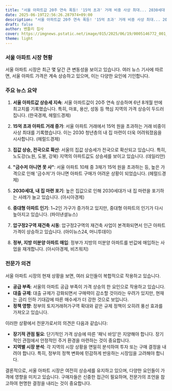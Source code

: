 ```yaml
---
title: "서울 아파트값 20주 연속 폭등! '15억 초과' 거래 비중 사상 최대... 2030세대 '내 집 마련 포기' 현실로"
date: 2025-06-19T22:56:26.287974+09:00
description: "서울 아파트값 20주 연속 폭등! '15억 초과' 거래 비중 사상 최대... 2030세대 '내 집 마련 포기' 현실로"
draft: false
author: 벤틀리 집사
cover: https://imgnews.pstatic.net/image/015/2025/06/19/0005146772_001_20250619142008561.jpg?type=nf142_103
theme: light
---
```


### 서울 아파트 시장 현황

서울 아파트 시장은 최근 몇 달간 큰 변동성을 보이고 있습니다. 여러 뉴스 기사에 따르면, 서울 아파트 가격은 계속 상승하고 있으며, 이는 다양한 요인에 기인합니다.

### 주요 뉴스 요약

1. **서울 아파트값 상승세 지속**: 서울 아파트값이 20주 연속 상승하며 6년 8개월 만에 최고치를 기록했습니다. 특히, 마포, 용산, 성동 등 핵심 지역의 가격 상승이 두드러집니다. (한국경제, 헤럴드경제)

2. **15억 초과 아파트 거래 증가**: 서울 아파트 거래에서 15억 원을 초과하는 거래 비중이 사상 최대를 기록했습니다. 이는 2030 청년층의 내 집 마련이 더욱 어려워졌음을 시사합니다. (헤럴드경제)

3. **집값 상승, 전국으로 확산**: 서울의 집값 상승세가 전국으로 확산되고 있습니다. 특히, 노도강(노원, 도봉, 강북) 지역의 아파트값도 상승세를 보이고 있습니다. (데일리안)

4. **"금수저 아니면 못 사"**: 서울 아파트 10채 중 3채가 15억 원을 초과하는 등, 높은 가격으로 인해 '금수저'가 아니면 아파트 구매가 어려운 상황이 되었습니다. (헤럴드경제)

5. **2030세대, 내 집 마련 포기**: 높은 집값으로 인해 2030세대가 내 집 마련을 포기하는 사례가 늘고 있습니다. (아시아경제)

6. **중대형 아파트 인기**: 1~2인 가구가 증가하고 있지만, 중대형 아파트의 인기가 다시 높아지고 있습니다. (파이낸셜뉴스)

7. **압구정2구역 재건축 시동**: 압구정2구역의 재건축 사업이 본격화되면서 인근 아파트 가격이 상승하고 있습니다. (아이뉴스24, 머니투데이)

8. **정부, 지방 미분양 아파트 매입**: 정부가 지방의 미분양 아파트를 반값에 매입하는 사업을 재개합니다. (아시아경제, 비즈워치)

### 전문가 의견

서울 아파트 시장의 현재 상황을 보면, 여러 요인들이 복합적으로 작용하고 있습니다.

- **공급 부족**: 서울의 아파트 공급 부족이 가격 상승의 한 요인으로 작용하고 있습니다.
- **대출 규제**: 대출 규제가 강화되면서 구매력이 감소할 것이라는 우려가 있지만, 현재는 금리 인하 기대감에 따른 매수세가 더 강한 것으로 보입니다.
- **정책 영향**: 정부의 토지거래허가구역 확대와 같은 규제 정책이 오히려 풍선 효과를 가져오고 있습니다.

이러한 상황에서 전문가로서의 의견은 다음과 같습니다:

- **장기적 관점 필요**: 단기적인 가격 상승에 따른 '패닉 바잉'은 지양해야 합니다. 장기적인 관점에서 안정적인 주거 환경을 마련하는 것이 중요합니다.
- **지역별 시장 분석**: 각 지역의 시장 상황을 면밀히 분석하여 투자 또는 구매 결정을 내려야 합니다. 특히, 정부의 정책 변화에 민감하게 반응하는 시장임을 고려해야 합니다.

결론적으로, 서울 아파트 시장은 여전히 상승세를 유지하고 있으며, 다양한 요인들이 가격에 영향을 미치고 있습니다. 구매자들은 신중한 접근이 필요하며, 전문가의 조언을 참고하여 현명한 결정을 내리는 것이 중요합니다.